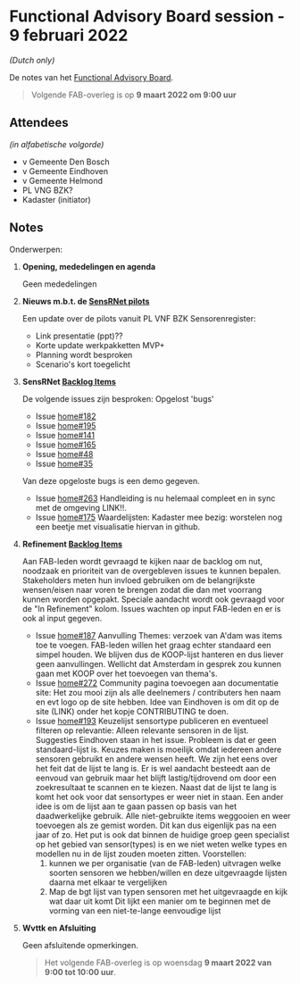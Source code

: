 # Functional Advisory Board session - 9 februari 2022

_(Dutch only)_

De notes van het [Functional Advisory Board](../FAB.md).

> Volgende FAB-overleg is op **9 maart 2022 om 9:00 uur**

## Attendees

_(in alfabetische volgorde)_

- v Gemeente Den Bosch
- v Gemeente Eindhoven
- v Gemeente Helmond
- PL VNG BZK?
- Kadaster (initiator)

## Notes

Onderwerpen:

1. **Opening, mededelingen en agenda**
   
     Geen mededelingen
         
2. **Nieuws m.b.t. de [SensRNet pilots](https://kadaster-labs.github.io/sensrnet-home/Pilots/)**

     Een update over de pilots vanuit PL VNF BZK Sensorenregister:
     - Link presentatie (ppt)??
     - Korte update werkpakketten MVP+
     - Planning wordt besproken
     - Scenario's kort toegelicht

3. **SensRNet [Backlog Items](https://github.com/orgs/kadaster-labs/projects/1)**
     
     De volgende issues zijn besproken:
     Opgelost 'bugs'
     - Issue [home#182](https://github.com/kadaster-labs/sensrnet-home/issues/182)
     - Issue [home#195](https://github.com/kadaster-labs/sensrnet-home/issues/195)
     - Issue [home#141](https://github.com/kadaster-labs/sensrnet-home/issues/141)
     - Issue [home#165](https://github.com/kadaster-labs/sensrnet-home/issues/165)
     - Issue [home#48](https://github.com/kadaster-labs/sensrnet-home/issues/48)
     - Issue [home#35](https://github.com/kadaster-labs/sensrnet-home/issues/35)

     Van deze opgeloste bugs is een demo gegeven.
     
     - Issue [home#263](https://github.com/kadaster-labs/sensrnet-home/issues/263) Handleiding is nu helemaal compleet en in sync met de omgeving LINK!!.
     - Issue [home#175](https://github.com/kadaster-labs/sensrnet-home/issues/175) Waardelijsten: Kadaster mee bezig: worstelen nog een beetje met visualisatie hiervan in github.
     
4. **Refinement [Backlog Items](https://github.com/orgs/kadaster-labs/projects/1)**
     
     Aan FAB-leden wordt gevraagd te kijken naar de backlog om nut, noodzaak en prioriteit van de overgebleven issues te kunnen bepalen. Stakeholders meten hun invloed gebruiken om de belangrijkste wensen/eisen naar voren te brengen zodat die dan met voorrang kunnen worden opgepakt.
     Speciale aandacht wordt ook gevraagd voor de "In Refinement" kolom. Issues wachten op input FAB-leden en er is ook al input gegeven.
     - Issue [home#187](https://github.com/kadaster-labs/sensrnet-home/issues/187) Aanvulling Themes: verzoek van A'dam was items toe te voegen. FAB-leden willen het graag echter standaard een simpel houden. We blijven dus de KOOP-lijst hanteren en dus liever geen aanvullingen. Wellicht dat Amsterdam in gesprek zou kunnen gaan met KOOP over het toevoegen van thema's.
     - Issue [home#272](https://github.com/kadaster-labs/sensrnet-home/issues/272) Community pagina toevoegen aan documentatie site:
       Het zou mooi zijn als alle deelnemers / contributers hen naam en evt logo op de site hebben. Idee van Eindhoven is om dit op de site (LINK) onder het kopje CONTRIBUTING te doen.
     - Issue [home#193](https://github.com/kadaster-labs/sensrnet-home/issues/193) Keuzelijst sensortype publiceren en eventueel filteren op relevantie:
       Alleen relevante sensoren in de lijst. Suggesties Eindhoven staan in het issue.
       Probleem is dat er geen standaard-lijst is. Keuzes maken is moeilijk omdat iedereen andere sensoren gebruikt en andere wensen heeft. We zijn het eens over het feit dat de lijst te lang is. Er is wel aandacht besteedt aan de eenvoud van gebruik maar het blijft lastig/tijdrovend om door een zoekresultaat te scannen en te kiezen. Naast dat de lijst te lang is komt het ook voor dat sensortypes er weer niet in staan.
       Een ander idee is om de lijst aan te gaan passen op basis van het daadwerkelijke gebruik. Alle niet-gebruikte items weggooien en weer toevoegen als ze gemist worden. Dit kan dus eigenlijk pas na een jaar of zo. Het put is ook dat binnen de huidige groep geen specialist op het gebied van sensor(types) is en we niet weten welke types en modellen nu in de lijst zouden moeten zitten. Voorstellen:
       1. kunnen we per organisatie (van de FAB-leden) uitvragen welke soorten sensoren we hebben/willen en deze uitgevraagde lijsten daarna met elkaar te vergelijken
       2. Map de bgt lijst van typen sensoren met het uitgevraagde en kijk wat daar uit komt
       Dit lijkt een manier om te beginnen met de vorming van een niet-te-lange eenvoudige lijst

5. **Wvttk en Afsluiting**

     Geen afsluitende opmerkingen.
     
     > Het volgende FAB-overleg is op woensdag **9 maart 2022 van 9:00 tot 10:00 uur**.
